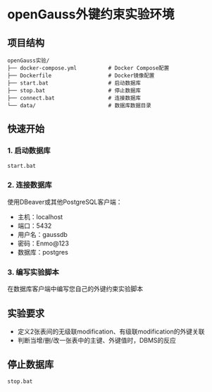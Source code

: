 # openGauss外键约束实验环境

## 项目结构
```
openGauss实验/
├── docker-compose.yml          # Docker Compose配置
├── Dockerfile                  # Docker镜像配置
├── start.bat                   # 启动数据库
├── stop.bat                    # 停止数据库
├── connect.bat                 # 连接数据库
└── data/                       # 数据库数据目录
```

## 快速开始

### 1. 启动数据库
```bash
start.bat
```

### 2. 连接数据库
使用DBeaver或其他PostgreSQL客户端：
- 主机：localhost
- 端口：5432
- 用户名：gaussdb
- 密码：Enmo@123
- 数据库：postgres

### 3. 编写实验脚本
在数据库客户端中编写您自己的外键约束实验脚本

## 实验要求
- 定义2张表间的无级联modification、有级联modification的外键关联
- 判断当增/删/改一张表中的主键、外键值时，DBMS的反应

## 停止数据库
```bash
stop.bat
```

